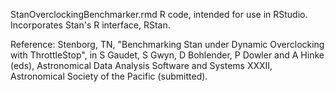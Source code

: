 StanOverclockingBenchmarker.rmd    R code, intended for use in RStudio. Incorporates Stan's R interface, RStan.

Reference: Stenborg, TN, "Benchmarking Stan under Dynamic Overclocking with ThrottleStop", in S Gaudet, S Gwyn, D Bohlender, P Dowler and A Hinke (eds), Astronomical Data Analysis Software and Systems XXXII, Astronomical Society of the Pacific (submitted).
